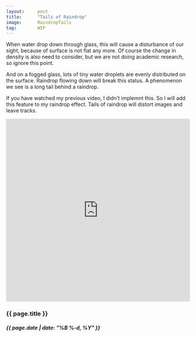 ```yaml
---
layout:     post
title:      "Tails of Raindrop"
image:      RaindropTails
tag:        WIP
---
```


When water drop down through glass, this will cause a disturbance of our sight, because of surface is not flat any more. Of course the change in density is also need to consider, but we are not doing academic research, so ignore this point.<!--more-->

And on a fogged glass, lots of tiny water droplets are evenly distributed on the surface. Raindrop flowing down will break this status. A phenomenon we see is a long tail behind a raindrop.

If you have watched my previous video, I didn't implemnt this. So I will add this feature to my raindrop effect.  Tails of raindrop will distort images and leave tracks.

<iframe width="100%" height="500" src="https://www.youtube.com/embed/r-bQHM8QiqA" title="YouTube video player" frameborder="0" allow="accelerometer; autoplay; clipboard-write; encrypted-media; gyroscope; picture-in-picture" allowfullscreen></iframe>

<h3>{{ page.title }}</h3>
<h5>{{ page.date | date: "%B %-d, %Y" }}</h5>
